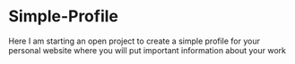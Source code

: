 # Simple-Profile
Here I am starting an open project to create a simple profile for your personal website where you will put important information about your work
